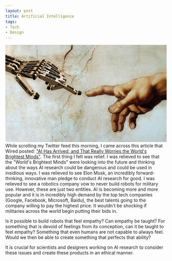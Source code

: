 ```yaml
---
layout: post
title: Artificial Intelligence
tags:
- Tech
- Design
---
```

<center><img src="/images/ai.jpg" alt="artificial intelligence image" class="post_img"></center>
While scrolling my Twitter feed this morning, I came across this article that Wired posted: <a target="_blank" href="http://www.wired.com/2015/01/ai-arrived-really-worries-worlds-brightest-minds">"AI Has Arrived, and That Really Worries the World's Brightest Minds"</a>. The first thing I felt was relief. I was relieved to see that the "World's Brightest Minds" were looking into the future and thinking about the ways AI research could be dangerous and could be used in insidious ways. I was relieved to see Elon Musk, an incredibly forward-thinking, innovative man pledge to conduct AI research for good. I was relieved to see a robotics company vow to never build robots for military use. However, these are just two entities. AI is becoming more and more popular and it is in incredibly high demand by the top tech companies (Google, Facebook, Microsoft, Baidu), the best talents going to the company willing to pay the highest price. It wouldn't be shocking if militaries across the world begin putting their bids in.

Is it possible to build robots that feel empathy? Can empathy be taught? For something that is devoid of feelings from its conception, can it be taught to feel empathy? Something that even humans are not capable to always feel. Would we then be able to create something that perfects that ability?

It is crucial for scientists and designers working on AI research to consider these issues and create these products in an ethical manner.